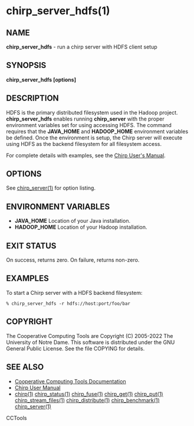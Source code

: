 






















# chirp_server_hdfs(1)

## NAME
**chirp_server_hdfs** - run a chirp server with HDFS client setup

## SYNOPSIS
**chirp_server_hdfs [options]**

## DESCRIPTION


HDFS is the primary distributed filesystem used in the Hadoop project.
**chirp_server_hdfs** enables running **chirp_server** with the proper
environment variables set for using accessing HDFS. The command requires that
the **JAVA_HOME** and **HADOOP_HOME** environment variables be defined. Once
the environment is setup, the Chirp server will execute using HDFS as the backend
filesystem for all filesystem access.


For complete details with examples, see the [Chirp User's Manual](http://ccl.cse.nd.edu/software/manuals/chirp.html).

## OPTIONS

See [chirp_server(1)](chirp_server.md) for option listing.

## ENVIRONMENT VARIABLES


- **JAVA_HOME** Location of your Java installation.
- **HADOOP_HOME** Location of your Hadoop installation.



## EXIT STATUS
On success, returns zero.  On failure, returns non-zero.

## EXAMPLES

To start a Chirp server with a HDFS backend filesystem:

```
% chirp_server_hdfs -r hdfs://host:port/foo/bar
```

## COPYRIGHT

The Cooperative Computing Tools are Copyright (C) 2005-2022 The University of Notre Dame.  This software is distributed under the GNU General Public License.  See the file COPYING for details.

## SEE ALSO


- [Cooperative Computing Tools Documentation]("../index.html")
- [Chirp User Manual]("../chirp.html")
- [chirp(1)](chirp.md)  [chirp_status(1)](chirp_status.md)  [chirp_fuse(1)](chirp_fuse.md)  [chirp_get(1)](chirp_get.md)  [chirp_put(1)](chirp_put.md)  [chirp_stream_files(1)](chirp_stream_files.md)  [chirp_distribute(1)](chirp_distribute.md)  [chirp_benchmark(1)](chirp_benchmark.md)  [chirp_server(1)](chirp_server.md)


CCTools
